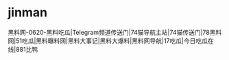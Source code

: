 # jinman
黑料网-0620-黑料吃瓜|Telegram频道传送门|74猫导航主站|74猫传送门|78黑料网|51吃瓜|黑料曝料网|黑料大事记|黑料大爆料|黑料网导航|17吃瓜|今日吃瓜在线|881比鸭
